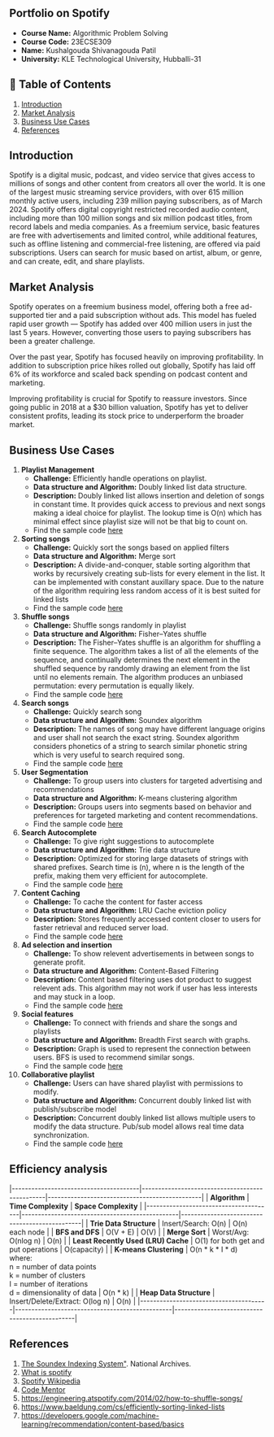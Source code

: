## Portfolio on Spotify

- **Course Name:** Algorithmic Problem Solving
- **Course Code:** 23ECSE309
- **Name:** Kushalgouda Shivanagouda Patil
- **University:** KLE Technological University, Hubballi-31

## 📑 Table of Contents

1. [Introduction](#introduction)
2. [Market Analysis](#market-analysis)
3. [Business Use Cases](#Business-Use-Cases)
4. [References](#References)


## Introduction

Spotify is a digital music, podcast, and video service that gives access to millions of songs and other content from creators all over the world. It is one of the largest music streaming service providers, with over 615 million monthly active users, including 239 million paying subscribers, as of March 2024. Spotify offers digital copyright restricted recorded audio content, including more than 100 million songs and six million podcast titles, from record labels and media companies. As a freemium service, basic features are free with advertisements and limited control, while additional features, such as offline listening and commercial-free listening, are offered via paid subscriptions. Users can search for music based on artist, album, or genre, and can create, edit, and share playlists.

## Market Analysis
Spotify operates on a freemium business model, offering both a free ad-supported tier and a paid subscription without ads. This model has fueled rapid user growth — Spotify has added over 400 million users in just the last 5 years. However, converting those users to paying subscribers has been a greater challenge.

Over the past year, Spotify has focused heavily on improving profitability. In addition to subscription price hikes rolled out globally, Spotify has laid off 6% of its workforce and scaled back spending on podcast content and marketing.

Improving profitability is crucial for Spotify to reassure investors. Since going public in 2018 at a $30 billion valuation, Spotify has yet to deliver consistent profits, leading its stock price to underperform the broader market.

## Business Use Cases
1. **Playlist Management**
   - **Challenge:** Efficiently handle operations on playlist.
   - **Data structure and Algorithm:** Doubly linked list data structure.
   - **Description:** Doubly linked list allows insertion and deletion of songs in constant time. It provides quick access to previous and next songs making a ideal choice for playlist. The lookup time is O(n) which has minimal effect since playlist size will not be that big to count on.
   - Find the sample code [here](https://github.com/Kushalgouda-Patil/spotify.github.io/blob/main/dll.c)
2. **Sorting songs**
   - **Challenge:** Quickly sort the songs based on applied filters
   - **Data structure and Algorithm:** Merge sort
   - **Description:** A divide-and-conquer, stable sorting algorithm that works by recursively creating sub-lists for every element in the list. It can be implemented with constant auxillary space. Due to the nature of the algorithm requiring less random access of it is best suited for linked lists
   - Find the sample code [here](https://github.com/Kushalgouda-Patil/DSA/blob/main/sorting_techniques/merge_sort.c)
3. **Shuffle songs**
   - **Challenge:** Shuffle songs randomly in playlist
   - **Data structure and Algorithm:** Fisher–Yates shuffle
   - **Description:** The Fisher–Yates shuffle is an algorithm for shuffling a finite sequence. The algorithm takes a list of all the elements of the sequence, and continually determines the next element in the shuffled sequence by randomly drawing an element from the list until no elements remain. The algorithm produces an unbiased permutation: every permutation is equally likely.
   - Find the sample code [here](https://github.com/JDSherbert/Fisher-Yates-Shuffle/blob/main/C/Shuffle.c)
4. **Search songs**
   - **Challenge:** Quickly search song 
   - **Data structure and Algorithm:** Soundex algorithm
   - **Description:** The names of song may have different language origins and user shall not search the exact string. Soundex algorithm considers phonetics of a string to search similar phonetic string which is very useful to search required song.
   - Find the sample code [here](https://github.com/Gregory-crypto/solid-pluses/blob/main/soundex.cpp)
5. **User Segmentation**
   - **Challenge:** To group users into clusters for targeted advertising and recommendations
   - **Data structure and Algorithm:** K-means clustering algorithm
   - **Description:** Groups users into segments based on behavior and preferences for targeted marketing and content recommendations.
   - Find the sample code [here](https://github.com/srafay/Machine_Learning_A-Z/blob/master/Part%204%20-%20Clustering/Section%2024%20-%20K-Means%20Clustering/kmeans.py)
6. **Search Autocomplete**
   - **Challenge:** To give right suggestions to autocomplete
   - **Data structure and Algorithm:** Trie data structure
   - **Description:** Optimized for storing large datasets of strings with shared prefixes. Search time is (n), where n is the length of the prefix, making them very efficient for autocomplete.
   - Find the sample code [here]()
7. **Content Caching**
   - **Challenge:** To cache the content for faster access
   - **Data structure and Algorithm:** LRU Cache eviction policy
   - **Description:** Stores frequently accessed content closer to users for faster retrieval and reduced server load.
   - Find the sample code [here](https://github.com/SUMUKHA-PK/LRU-Cache/blob/master/C/lru.c)
8. **Ad selection and insertion**
   - **Challenge:** To show relevent advertisements in between songs to generate profit.
   - **Data structure and Algorithm:** Content-Based Filtering
   - **Description:** Content based filtering uses dot product to suggest relevent ads. This algorithm may not work if user has less interests and may stuck in a loop.
   - Find the sample code [here]()
9. **Social features**
   - **Challenge:** To connect with friends and share the songs and playlists
   - **Data structure and Algorithm:** Breadth First search with graphs.
   - **Description:** Graph is used to represent the connection between users. BFS is used to recommend similar songs.
   - Find the sample code [here](https://github.com/Kushalgouda-Patil/DSA/blob/main/graphs/bfsndfs.c)
10. **Collaborative playlist**
    - **Challenge:** Users can have shared playlist with permissions to modify.
    - **Data structure and Algorithm:** Concurrent doubly linked list with publish/subscribe model 
    - **Description:** Concurrent doubly linked list allows multiple users to modify the data structure. Pub/sub model allows real time data synchronization.
    - Find the sample code [here]()

## Efficiency analysis

|---------------------------------------|------------------------------------------------|-----------------------------------------------|
| **Algorithm**                         | **Time Complexity**                            | **Space Complexity**                          |
|---------------------------------------|------------------------------------------------|-----------------------------------------------|
| **Trie Data Structure**               | Insert/Search: O(n)                            | O(n) each node                                |
| **BFS and DFS**                       | O(V + E)                                       | O(V)                                          |
| **Merge Sort**                        | Worst/Avg: O(nlog n)                           | O(n)                                          |
| **Least Recently Used (LRU) Cache**   | O(1) for both get and put operations           | O(capacity)                                   |
| **K-means Clustering**                | O(n * k * I * d)<br>where:<br>n = number of data points<br>k = number of clusters<br>I = number of iterations<br>d = dimensionality of data                                                 | O(n * k)                                      |
| **Heap Data Structure**               | Insert/Delete/Extract: O(log n)                | O(n)                                          |
|---------------------------------------|------------------------------------------------|-----------------------------------------------|

## References
1.  [The Soundex Indexing System"](https://www.archives.gov/research/census/soundex.html). National Archives. 
2. [What is spotify](https://support.spotify.com/in-en/article/what-is-spotify/)
3. [Spotify Wikipedia](https://en.wikipedia.org/wiki/Spotify)
4. [Code Mentor](https://www.codementor.io/@mattgoldspink/computer-algorithms-explained-learning-through-spotify-du10866vw)
5. https://engineering.atspotify.com/2014/02/how-to-shuffle-songs/
6. https://www.baeldung.com/cs/efficiently-sorting-linked-lists
7. https://developers.google.com/machine-learning/recommendation/content-based/basics










